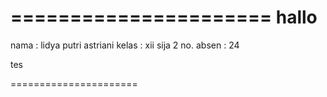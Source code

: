 ======================
hallo
======================
nama : lidya putri astriani
kelas : xii sija 2
no. absen : 24

tes

======================